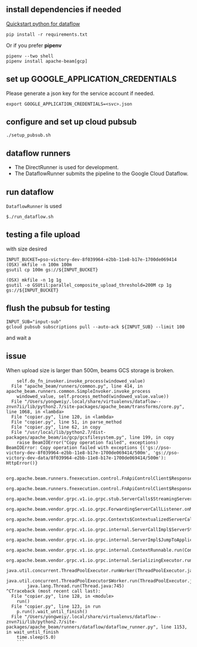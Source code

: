 ## install dependencies if needed
[Quickstart python for dataflow](https://cloud.google.com/dataflow/docs/quickstarts/quickstart-python) 

```
pip install -r requirements.txt
```

Or if you prefer **pipenv**

```
pipenv --two shell
pipenv install apache-beam[gcp]
``` 

## set up GOOGLE_APPLICATION_CREDENTIALS
Please generate a json key for the service account if needed. 
```
export GOOGLE_APPLICATION_CREDENTIALS=<svc>.json
```

## configure and set up cloud pubsub
```
./setup_pubsub.sh
```

## dataflow runners

* The DirectRunner is used for development. 
* The DataflowRunner submits the pipeline to the Google Cloud Dataflow.

## run dataflow
`DataflowRunner` is used
```
$./run_dataflow.sh
```

## testing a file upload
with size desired
```
INPUT_BUCKET=pso-victory-dev-8f039964-e2bb-11e8-b17e-1700de069414
(OSX) mkfile -n 100m 100m
gsutil cp 100m gs://${INPUT_BUCKET}

(OSX) mkfile -n 1g 1g
gsutil -o GSUtil:parallel_composite_upload_threshold=200M cp 1g gs://${INPUT_BUCKET}
```

## flush the pubsub for testing
```
INPUT_SUB="input-sub"
gcloud pubsub subscriptions pull --auto-ack ${INPUT_SUB} --limit 100
```
and wait a
## issue
When upload size is larger than 500m, beams GCS storage is broken.
```
    self.do_fn_invoker.invoke_process(windowed_value)
  File "apache_beam/runners/common.py", line 414, in apache_beam.runners.common.SimpleInvoker.invoke_process
    windowed_value, self.process_method(windowed_value.value))
  File "/Users/yongweiy/.local/share/virtualenvs/dataflow--znvn7ii/lib/python2.7/site-packages/apache_beam/transforms/core.py", line 1068, in <lambda>
  File "copier.py", line 120, in <lambda>
  File "copier.py", line 51, in parse_method
  File "copier.py", line 62, in copy
  File "/usr/local/lib/python2.7/dist-packages/apache_beam/io/gcp/gcsfilesystem.py", line 199, in copy
    raise BeamIOError("Copy operation failed", exceptions)
BeamIOError: Copy operation failed with exceptions {('gs://pso-victory-dev-8f039964-e2bb-11e8-b17e-1700de069414/500m', 'gs://pso-victory-dev-data/8f039964-e2bb-11e8-b17e-1700de069414/500m'): HttpError()}

        org.apache.beam.runners.fnexecution.control.FnApiControlClient$ResponseStreamObserver.onNext(FnApiControlClient.java:157)
        org.apache.beam.runners.fnexecution.control.FnApiControlClient$ResponseStreamObserver.onNext(FnApiControlClient.java:140)
        org.apache.beam.vendor.grpc.v1.io.grpc.stub.ServerCalls$StreamingServerCallHandler$StreamingServerCallListener.onMessage(ServerCalls.java:248)
        org.apache.beam.vendor.grpc.v1.io.grpc.ForwardingServerCallListener.onMessage(ForwardingServerCallListener.java:33)
        org.apache.beam.vendor.grpc.v1.io.grpc.Contexts$ContextualizedServerCallListener.onMessage(Contexts.java:76)
        org.apache.beam.vendor.grpc.v1.io.grpc.internal.ServerCallImpl$ServerStreamListenerImpl.messagesAvailable(ServerCallImpl.java:263)
        org.apache.beam.vendor.grpc.v1.io.grpc.internal.ServerImpl$JumpToApplicationThreadServerStreamListener$1MessagesAvailable.runInContext(ServerImpl.java:683)
        org.apache.beam.vendor.grpc.v1.io.grpc.internal.ContextRunnable.run(ContextRunnable.java:37)
        org.apache.beam.vendor.grpc.v1.io.grpc.internal.SerializingExecutor.run(SerializingExecutor.java:123)
        java.util.concurrent.ThreadPoolExecutor.runWorker(ThreadPoolExecutor.java:1142)
        java.util.concurrent.ThreadPoolExecutor$Worker.run(ThreadPoolExecutor.java:617)
        java.lang.Thread.run(Thread.java:745)
^CTraceback (most recent call last):
  File "copier.py", line 128, in <module>
    run()
  File "copier.py", line 123, in run
    p.run().wait_until_finish()
  File "/Users/yongweiy/.local/share/virtualenvs/dataflow--znvn7ii/lib/python2.7/site-packages/apache_beam/runners/dataflow/dataflow_runner.py", line 1153, in wait_until_finish
    time.sleep(5.0)
    ```